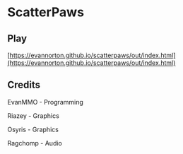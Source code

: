# ScatterPaws

## Play

[https://evannorton.github.io/scatterpaws/out/index.html](https://evannorton.github.io/scatterpaws/out/index.html)

## Credits
EvanMMO - Programming

Riazey - Graphics

Osyris - Graphics

Ragchomp - Audio
